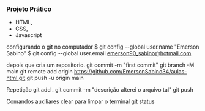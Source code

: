 ### Projeto Prático
* HTML,
* CSS,
* Javascript
  
configurando o git no computador
    $ git config --global user.name "Emerson Sabino"
    $ git config --global user.email emerson90_sabino@hotmail.com

depois que cria um repositorio.
    git commit -m "first commit"
    git branch -M main
    git remote add origin https://github.com/EmersonSabino34/aulas-html.git
    git push -u origin main


Repetição
    git add .
    git commit -m "descrição alterei o arquivo tal"
    git push

Comandos auxiliares
    clear    para limpar o terminal
    git status
